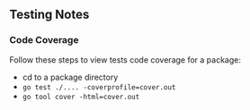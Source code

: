 ## Testing Notes

### Code Coverage
Follow these steps to view tests code coverage for a package:
- cd to a package directory
- `go test ./.... -coverprofile=cover.out`
- `go tool cover -html=cover.out`
